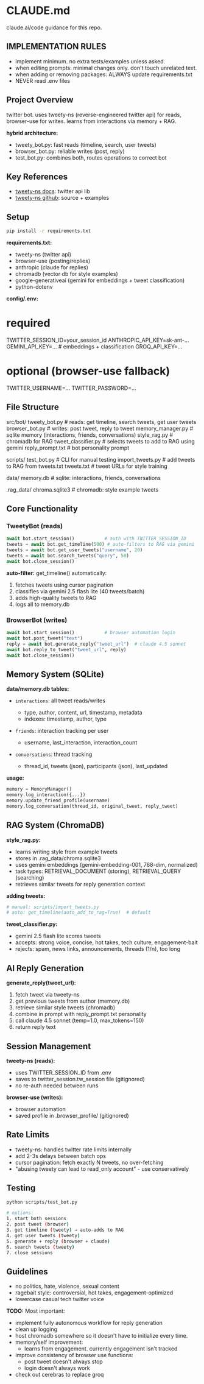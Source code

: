 # CLAUDE.md

claude.ai/code guidance for this repo.

## IMPLEMENTATION RULES

- implement minimum. no extra tests/examples unless asked.
- when editing prompts: minimal changes only. don't touch unrelated text.
- when adding or removing packages: ALWAYS update requirements.txt
- NEVER read .env files

## Project Overview

twitter bot. uses tweety-ns (reverse-engineered twitter api) for reads, browser-use for writes. learns from interactions via memory + RAG.

**hybrid architecture:**
- tweety_bot.py: fast reads (timeline, search, user tweets)
- browser_bot.py: reliable writes (post, reply)
- test_bot.py: combines both, routes operations to correct bot

## Key References

- [tweety-ns docs](https://mahrtayyab.github.io/tweety_docs/): twitter api lib
- [tweety-ns github](https://github.com/mahrtayyab/tweety): source + examples

## Setup

```bash
pip install -r requirements.txt
```

**requirements.txt:**
- tweety-ns (twitter api)
- browser-use (posting/replies)
- anthropic (claude for replies)
- chromadb (vector db for style examples)
- google-generativeai (gemini for embeddings + tweet classification)
- python-dotenv

**config/.env:**

# required
TWITTER_SESSION_ID=your_session_id
ANTHROPIC_API_KEY=sk-ant-...
GEMINI_API_KEY=...        # embeddings + classification
GROQ_API_KEY=...

# optional (browser-use fallback)
TWITTER_USERNAME=...
TWITTER_PASSWORD=...


## File Structure

src/bot/
  tweety_bot.py       # reads: get timeline, search tweets, get user tweets
  browser_bot.py      # writes: post tweet, reply to tweet
  memory_manager.py   # sqlite memory (interactions, friends, conversations)
  style_rag.py        # chromadb for RAG
  tweet_classifier.py # selects tweets to add to RAG using gemini
  reply_prompt.txt    # bot personality prompt

scripts/
  test_bot.py         # CLI for manual testing
  import_tweets.py    # add tweets to RAG from tweets.txt
  tweets.txt          # tweet URLs for style training

data/
  memory.db           # sqlite: interactions, friends, conversations

.rag_data/
  chroma.sqlite3      # chromadb: style example tweets

## Core Functionality

### TweetyBot (reads)

```python
await bot.start_session()           # auth with TWITTER_SESSION_ID
tweets = await bot.get_timeline(500) # auto-filters to RAG via gemini
tweets = await bot.get_user_tweets("username", 20)
tweets = await bot.search_tweets("query", 50)
await bot.close_session()
```

**auto-filter:** get_timeline() automatically:
1. fetches tweets using cursor pagination
2. classifies via gemini 2.5 flash lite (40 tweets/batch)
3. adds high-quality tweets to RAG
4. logs all to memory.db

### BrowserBot (writes)

```python
await bot.start_session()           # browser automation login
await bot.post_tweet("text")
reply = await bot.generate_reply("tweet_url")  # claude 4.5 sonnet
await bot.reply_to_tweet("tweet_url", reply)
await bot.close_session()
```

## Memory System (SQLite)

**data/memory.db tables:**

- `interactions`: all tweet reads/writes
  - type, author, content, url, timestamp, metadata
  - indexes: timestamp, author, type

- `friends`: interaction tracking per user
  - username, last_interaction, interaction_count

- `conversations`: thread tracking
  - thread_id, tweets (json), participants (json), last_updated

**usage:**
```python
memory = MemoryManager()
memory.log_interaction({...})
memory.update_friend_profile(username)
memory.log_conversation(thread_id, original_tweet, reply_tweet)
```

## RAG System (ChromaDB)

**style_rag.py:**
- learns writing style from example tweets
- stores in .rag_data/chroma.sqlite3
- uses gemini embeddings (gemini-embedding-001, 768-dim, normalized)
- task types: RETRIEVAL_DOCUMENT (storing), RETRIEVAL_QUERY (searching)
- retrieves similar tweets for reply generation context

**adding tweets:**
```python
# manual: scripts/import_tweets.py
# auto: get_timeline(auto_add_to_rag=True)  # default
```

**tweet_classifier.py:**
- gemini 2.5 flash lite scores tweets
- accepts: strong voice, concise, hot takes, tech culture, engagement-bait
- rejects: spam, news links, announcements, threads (1/n), too long

## AI Reply Generation

**generate_reply(tweet_url):**
1. fetch tweet via tweety-ns
2. get previous tweets from author (memory.db)
3. retrieve similar style tweets (chromadb)
4. combine in prompt with reply_prompt.txt personality
5. call claude 4.5 sonnet (temp=1.0, max_tokens=150)
6. return reply text

## Session Management

**tweety-ns (reads):**
- uses TWITTER_SESSION_ID from .env
- saves to twitter_session.tw_session file (gitignored)
- no re-auth needed between runs

**browser-use (writes):**
- browser automation
- saved profile in .browser_profile/ (gitignored)

## Rate Limits

- tweety-ns: handles twitter rate limits internally
- add 2-3s delays between batch ops
- cursor pagination: fetch exactly N tweets, no over-fetching
- "abusing tweety can lead to read_only account" - use conservatively

## Testing

```bash
python scripts/test_bot.py

# options:
1. start both sessions
2. post tweet (browser)
3. get timeline (tweety) → auto-adds to RAG
4. get user tweets (tweety)
5. generate + reply (browser + claude)
6. search tweets (tweety)
7. close sessions
```

## Guidelines

- no politics, hate, violence, sexual content
- ragebait style: controversial, hot takes, engagement-optimized
- lowercase casual tech twitter voice

**TODO:**
Most important:
- implement fully autonomous workflow for reply generation
- clean up logging
- host chromadb somewhere so it doesn't have to initialize every time.
- memory/self improvement: 
    - learns from engagement. currently engagement isn't tracked
- improve consistency of browser use functions:
    - post tweet doesn't always stop
    - login doesn't always work
- check out cerebras to replace groq
